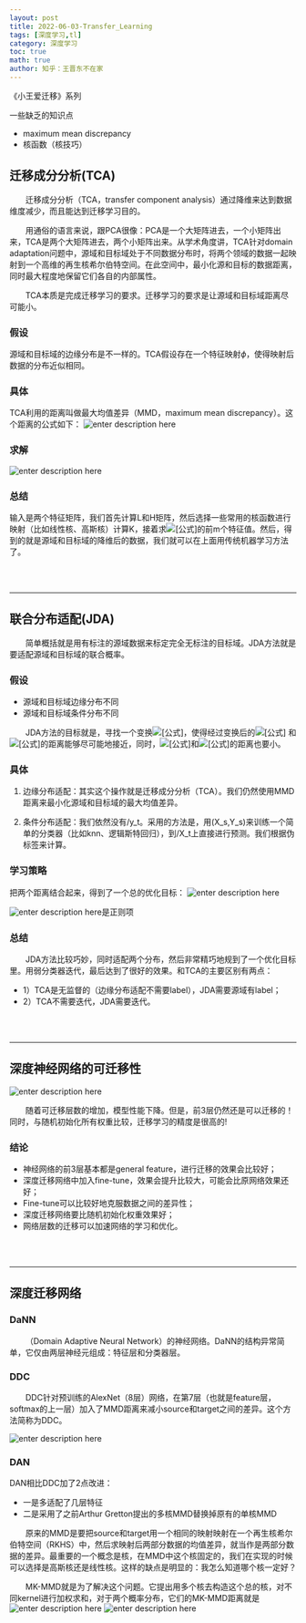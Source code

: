 ```yaml
---
layout: post
title: 2022-06-03-Transfer_Learning 
tags: [深度学习,tl]
category: 深度学习
toc: true
math: true
author: 知乎：王晋东不在家
---
```



《小王爱迁移》系列

一些缺乏的知识点

 - maximum mean discrepancy
 - 核函数（核技巧）



## 迁移成分分析(TCA)

&emsp;&emsp;迁移成分分析（TCA，transfer component analysis）通过降维来达到数据维度减少，而且能达到迁移学习目的。

&emsp;&emsp;用通俗的语言来说，跟PCA很像：PCA是一个大矩阵进去，一个小矩阵出来，TCA是两个大矩阵进去，两个小矩阵出来。从学术角度讲，TCA针对domain adaptation问题中，源域和目标域处于不同数据分布时，将两个领域的数据一起映射到一个高维的再生核希尔伯特空间。在此空间中，最小化源和目标的数据距离，同时最大程度地保留它们各自的内部属性。

&emsp;&emsp;TCA本质是完成迁移学习的要求。迁移学习的要求是让源域和目标域距离尽可能小。

### 假设
源域和目标域的边缘分布是不一样的。TCA假设存在一个特征映射$\phi$，使得映射后数据的分布近似相同。

### 具体
TCA利用的距离叫做最大均值差异（MMD，maximum mean discrepancy）。这个距离的公式如下：
![enter description here](http://img.zzhc321.xyz/blog/1654222864451.png)


### 求解

![enter description here](http://img.zzhc321.xyz/blog/1654242720190.png)


### 总结
输入是两个特征矩阵，我们首先计算L和H矩阵，然后选择一些常用的核函数进行映射（比如线性核、高斯核）计算K，接着求![\[公式\]](http://img.zzhc321.xyz/blog/1654242760400.png)的前m个特征值。然后，得到的就是源域和目标域的降维后的数据，我们就可以在上面用传统机器学习方法了。


<br>

<br>

***

## 联合分布适配(JDA)

&emsp;&emsp;简单概括就是用有标注的源域数据来标定完全无标注的目标域。JDA方法就是要适配源域和目标域的联合概率。

### 假设

 - 源域和目标域边缘分布不同
 - 源域和目标域条件分布不同

&emsp;&emsp;JDA方法的目标就是，寻找一个变换![\[公式\]](http://img.zzhc321.xyz/blog/1654244928638.png)，使得经过变换后的![\[公式\]](http://img.zzhc321.xyz/blog/1654244941968.png) 和 ![\[公式\]](http://img.zzhc321.xyz/blog/1654244954250.png)的距离能够尽可能地接近，同时，![\[公式\]](http://img.zzhc321.xyz/blog/1654244959949.png)和![\[公式\]](http://img.zzhc321.xyz/blog/1654244965290.png)的距离也要小。

### 具体

 1. 边缘分布适配：其实这个操作就是迁移成分分析（TCA）。我们仍然使用MMD距离来最小化源域和目标域的最大均值差异。

 2. 条件分布适配：我们依然没有/y_t。采用的方法是，用(X_s,Y_s)来训练一个简单的分类器（比如knn、逻辑斯特回归），到/X_t上直接进行预测。我们根据伪标签来计算。


### 学习策略

把两个距离结合起来，得到了一个总的优化目标：
![enter description here](http://img.zzhc321.xyz/blog/1654245231211.png)


![enter description here](http://img.zzhc321.xyz/blog/1654245244465.png)是正则项


### 总结
&emsp;&emsp;JDA方法比较巧妙，同时适配两个分布，然后非常精巧地规到了一个优化目标里。用弱分类器迭代，最后达到了很好的效果。和TCA的主要区别有两点：

 - 1）TCA是无监督的（边缘分布适配不需要label），JDA需要源域有label；
 - 2）TCA不需要迭代，JDA需要迭代。



<br>

<br>

***

## 深度神经网络的可迁移性

![enter description here](http://img.zzhc321.xyz/blog/1654247275145.png)

&emsp;&emsp;随着可迁移层数的增加，模型性能下降。但是，前3层仍然还是可以迁移的！同时，与随机初始化所有权重比较，迁移学习的精度是很高的!

### 结论

 - 神经网络的前3层基本都是general feature，进行迁移的效果会比较好；
 - 深度迁移网络中加入fine-tune，效果会提升比较大，可能会比原网络效果还好；
 - Fine-tune可以比较好地克服数据之间的差异性；
 - 深度迁移网络要比随机初始化权重效果好；
 - 网络层数的迁移可以加速网络的学习和优化。

<br>
<br>

***


## 深度迁移网络

### DaNN
&emsp;&emsp;（Domain Adaptive Neural Network）的神经网络。DaNN的结构异常简单，它仅由两层神经元组成：特征层和分类器层。


### DDC
&emsp;&emsp;DDC针对预训练的AlexNet（8层）网络，在第7层（也就是feature层，softmax的上一层）加入了MMD距离来减小source和target之间的差异。这个方法简称为DDC。

![enter description here](http://img.zzhc321.xyz/blog/1654309924634.png)


### DAN
DAN相比DDC加了2点改进：

 - 一是多适配了几层特征
 - 二是采用了之前Arthur Gretton提出的多核MMD替换掉原有的单核MMD


&emsp;&emsp;原来的MMD是要把source和target用一个相同的映射映射在一个再生核希尔伯特空间（RKHS）中，然后求映射后两部分数据的均值差异，就当作是两部分数据的差异。最重要的一个概念是核，在MMD中这个核固定的，我们在实现的时候可以选择是高斯核还是线性核。这样的缺点是明显的：我怎么知道哪个核一定好？


&emsp;&emsp;MK-MMD就是为了解决这个问题。它提出用多个核去构造这个总的核，对不同kernel进行加权求和，对于两个概率分布，它们的MK-MMD距离就是
![enter description here](http://img.zzhc321.xyz/blog/1654310077820.png)
![enter description here](http://img.zzhc321.xyz/blog/1654310091483.png)
